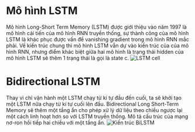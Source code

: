 # Mô hình LSTM
Mô hình Long-Short Term Memory (LSTM) được giới thiệu vào năm 1997 là mô hình cải tiến của mô hình RNN truyền thống, sự thành công của mô hình LSTM là khác phục được vấn đề vanishing gradient trong mô hình RNN mắc phải. Về kiến trúc chung thì mô hình LSTM vẫn dự vào kiến trúc của của mô hình RNN, nhưng điểm khác biệt giữa hai mô hình là trạng thái hidden của mô hình LSTM sẽ thêm 1 trạng thái là gọi là state c.
![LSTM cell](https://upload.wikimedia.org/wikipedia/commons/thumb/9/93/LSTM_Cell.svg/450px-LSTM_Cell.svg.png)

# Bidirectional LSTM
Thay vì chỉ vận hành một LSTM chạy từ kí tự đầu đến cuối, ta sẽ khởi tạo một LSTM nữa chạy từ kí tự cuối lên đầu. Bidirectional Long Short-Term Memory sẽ thêm một tầng ẩn cho phép xử lý dữ liệu theo chiều ngược lại một cách linh hoạt hơn so với LSTM truyền thống. Mô tả cấu trúc của mạng nơ-ron hồi tiếp hai chiều với một tầng ẩn.
![Kiến trúc BiLSTM](https://d2l.aivivn.com/_images/birnn.svg)

